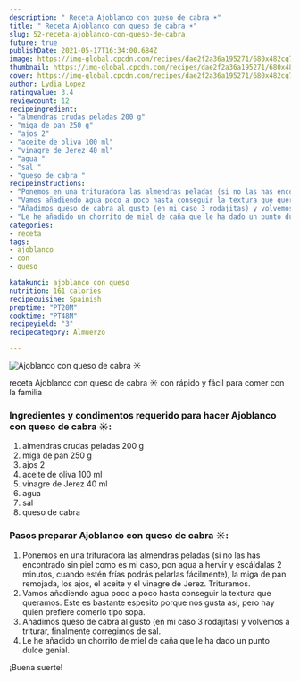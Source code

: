 ```yaml
---
description: " Receta Ajoblanco con queso de cabra ☀️"
title: " Receta Ajoblanco con queso de cabra ☀️"
slug: 52-receta-ajoblanco-con-queso-de-cabra
future: true
publishDate: 2021-05-17T16:34:00.684Z
image: https://img-global.cpcdn.com/recipes/dae2f2a36a195271/680x482cq70/ajoblanco-con-queso-de-cabra-foto-principal.jpg
thumbnail: https://img-global.cpcdn.com/recipes/dae2f2a36a195271/680x482cq70/ajoblanco-con-queso-de-cabra-foto-principal.jpg
cover: https://img-global.cpcdn.com/recipes/dae2f2a36a195271/680x482cq70/ajoblanco-con-queso-de-cabra-foto-principal.jpg
author: Lydia Lopez
ratingvalue: 3.4
reviewcount: 12
recipeingredient:
- "almendras crudas peladas 200 g"
- "miga de pan 250 g"
- "ajos 2"
- "aceite de oliva 100 ml"
- "vinagre de Jerez 40 ml"
- "agua "
- "sal "
- "queso de cabra "
recipeinstructions:
- "Ponemos en una trituradora las almendras peladas (si no las has encontrado sin piel como es mi caso, pon agua a hervir y escáldalas 2 minutos, cuando estén frías podrás pelarlas fácilmente), la miga de pan remojada, los ajos, el aceite y el vinagre de Jerez. Trituramos."
- "Vamos añadiendo agua poco a poco hasta conseguir la textura que queramos. Este es bastante espesito porque nos gusta así, pero hay quien prefiere comerlo tipo sopa."
- "Añadimos queso de cabra al gusto (en mi caso 3 rodajitas) y volvemos a triturar, finalmente corregimos de sal."
- "Le he añadido un chorrito de miel de caña que le ha dado un punto dulce genial."
categories:
- receta
tags:
- ajoblanco
- con
- queso

katakunci: ajoblanco con queso 
nutrition: 161 calories
recipecuisine: Spainish
preptime: "PT20M"
cooktime: "PT48M"
recipeyield: "3"
recipecategory: Almuerzo

---
```



![Ajoblanco con queso de cabra ☀️](https://img-global.cpcdn.com/recipes/dae2f2a36a195271/680x482cq70/ajoblanco-con-queso-de-cabra-foto-principal.jpg)

receta Ajoblanco con queso de cabra ☀️ con rápido y fácil para comer con la familia

<!--inarticleads1-->

### Ingredientes y condimentos requerido para hacer Ajoblanco con queso de cabra ☀️:

1. almendras crudas peladas 200 g
1. miga de pan 250 g
1. ajos 2
1. aceite de oliva 100 ml
1. vinagre de Jerez 40 ml
1. agua 
1. sal 
1. queso de cabra 



<!--inarticleads2-->

### Pasos preparar Ajoblanco con queso de cabra ☀️:

1. Ponemos en una trituradora las almendras peladas (si no las has encontrado sin piel como es mi caso, pon agua a hervir y escáldalas 2 minutos, cuando estén frías podrás pelarlas fácilmente), la miga de pan remojada, los ajos, el aceite y el vinagre de Jerez. Trituramos.
1. Vamos añadiendo agua poco a poco hasta conseguir la textura que queramos. Este es bastante espesito porque nos gusta así, pero hay quien prefiere comerlo tipo sopa.
1. Añadimos queso de cabra al gusto (en mi caso 3 rodajitas) y volvemos a triturar, finalmente corregimos de sal.
1. Le he añadido un chorrito de miel de caña que le ha dado un punto dulce genial.



¡Buena suerte!

